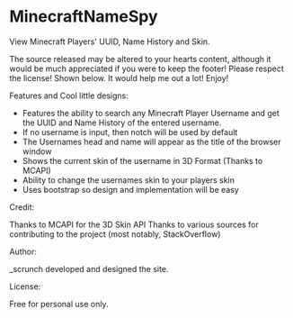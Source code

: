 # MinecraftNameSpy
View Minecraft Players' UUID, Name History and Skin. 

The source released may be altered to your hearts content, although it would be much appreciated if you were to keep the footer! Please respect the license! Shown below.
It would help me out a lot! Enjoy!

Features and Cool little designs:

- Features the ability to search any Minecraft Player Username and get the UUID and Name History of the entered username.
- If no username is input, then notch will be used by default
- The Usernames head and name will appear as the title of the browser window
- Shows the current skin of the username in 3D Format (Thanks to MCAPI)
- Ability to change the usernames skin to your players skin
- Uses bootstrap so design and implementation will be easy

Credit:

Thanks to MCAPI for the 3D Skin API
Thanks to various sources for contributing to the project (most notably, StackOverflow)

Author:

_scrunch developed and designed the site. 

License:

Free for personal use only. 
